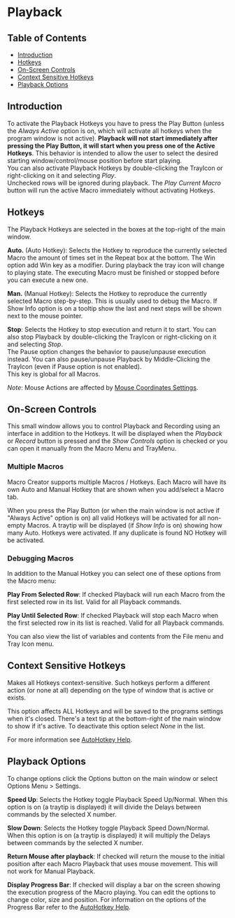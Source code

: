 ﻿# Playback

## Table of Contents

* [Introduction](#introduction)
* [Hotkeys](#hotkeys)
* [On-Screen Controls](#on-screen-controls)
* [Context Sensitive Hotkeys](#context-sensitive-hotkeys)
* [Playback Options](#playback-options)

## Introduction

To activate the Playback Hotkeys you have to press the Play Button (unless the *Always Active* option is on, which will activate all hotkeys when the program window is not active). **Playback will not start immediately after pressing the Play Button, it will start when you press one of the Active Hotkeys**. This behavior is intended to allow the user to select the desired starting window/control/mouse position before start playing.  
You can also activate Playback Hotkeys by double-clicking the TrayIcon or right-clicking on it and selecting *Play*.  
Unchecked rows will be ignored during playback.
The *Play Current Macro* button will run the active Macro immediately without activating Hotkeys.

## Hotkeys

The Playback Hotkeys are selected in the boxes at the top-right of the main window.

**Auto.** (Auto Hotkey): Selects the Hotkey to reproduce the currently selected Macro the amount of times set in the Repeat box at the bottom. The Win option add Win key as a modifier. During playback the tray icon will change to playing state. The executing Macro must be finished or stopped before you can execute a new one.

**Man.** (Manual Hotkey): Selects the Hotkey to reproduce the currently selected Macro step-by-step. This is usually used to debug the Macro. If Show Info option is on a tooltip show the last and next steps will be shown next to the mouse pointer.

**Stop**: Selects the Hotkey to stop execution and return it to start. You can also stop Playback by double-clicking the TrayIcon or right-clicking on it and selecting *Stop*.  
The Pause option changes the behavior to pause/unpause execution instead. You can also pause/unpause Playback by Middle-Clicking the TrayIcon (even if Pause option is not enabled).  
This key is global for all Macros.  

*Note*: Mouse Actions are affected by [Mouse Coordinates Settings](p7-Settings.html#defaults).  

## On-Screen Controls

This small window allows you to control Playback and Recording using an interface in addition to the Hotkeys. It will be displayed when the *Playback* or *Record* button is pressed and the *Show Controls* option is checked or you can open it manually from the Macro Menu and TrayMenu.

### Multiple Macros

Macro Creator supports multiple Macros / Hotkeys. Each Macro will have its own Auto and Manual Hotkey that are shown when you add/select a Macro tab.

When you press the Play Button (or when the main window is not active if "Always Active" option is on) all valid Hotkeys will be activated for all non-empty Macros. A traytip will be displayed (if *Show Info* is on) showing how many Auto. Hotkeys were activated. If any duplicate is found NO Hotkey will be activated.

### Debugging Macros

In addition to the Manual Hotkey you can select one of these options from the Macro menu:

**Play From Selected Row**: If checked Playback will run each Macro from the first selected row in its list. Valid for all Playback commands.

**Play Until Selected Row**: If checked Playback will stop each Macro when the first selected row in its list is reached. Valid for all Playback commands.

You can also view the list of variables and contents from the File menu and Tray Icon menu.

## Context Sensitive Hotkeys

Makes all Hotkeys context-sensitive. Such hotkeys perform a different action (or none at all) depending on the type of window that is active or exists.

This option affects ALL Hotkeys and will be saved to the programs settings when it's closed. There's a text tip at the bottom-right of the main window to show if it's active. To deactivate this option select *None* in the list.

For more information see [AutoHotkey Help](http://l.autohotkey.net/docs/commands/_IfWinActive.htm).

## Playback Options

To change options click the Options button on the main window or select Options Menu > Settings.

**Speed Up**: Selects the Hotkey toggle Playback Speed Up/Normal. When this option is on (a traytip is displayed) it will divide the Delays between commands by the selected X number.

**Slow Down**: Selects the Hotkey toggle Playback Speed Down/Normal. When this option is on (a traytip is displayed) it will multiply the Delays between commands by the selected X number.

**Return Mouse after playback**: If checked will return the mouse to the initial position after each Macro Playback that uses mouse movement. This will not work for Manual Playback.

**Display Progress Bar**: If checked will display a bar on the screen showing the execution progress of the Macro playing. You can edit the options to change color, size and position. For information on the options of the Progress Bar refer to the [AutoHotkey Help](http://l.autohotkey.net/docs/commands/Progress.htm).